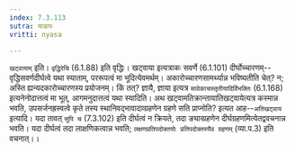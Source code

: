```yaml
---
index: 7.3.113
sutra: याडापः
vritti: nyasa

---
```

`खट्वायाम्` इति। `वृद्धिरेचि` (6.1.88) इति वृद्धिः। खट्वाया इत्यत्राकः सवर्णे (6.1.101) दीर्घोच्चारणम्--वृद्धिसवर्णदीर्घत्वे यथा स्याताम्, पररूपत्वं मा भूदित्येवमर्थम्। अकारोच्चारणसामर्थ्यान्न भविष्यतीति चेत्? न; अस्ति ह्यन्यदकारोच्चारणस्य प्रयोजनम्। किं तत्? ज्ञायै, ज्ञाया इत्यत्र `सावेकाचस्तृतीयादिर्विभक्तिः` (6.1.168) इत्यनेनोदात्तत्वं मा भूत्, आगमनुदात्तत्वं यथा स्यादिति।
अथ खट्वामतिक्रान्तायातिखट्वायेत्यत्र कस्मान्न भवति, उपसर्जनह्रस्वत्वे कृते तस्य स्थानिवद्भावादाव्ग्रहणेन ग्रहणे सति प्राप्नोति? इत्यत आह--`अतिखट्वाय` इत्यादि। यदा तावत् `सुपि च` (7.3.102) इति दीर्घत्वं न क्रियते, तदा ङ्याव्ग्रहणेन दीर्घग्रहणमित्येतद्ववचनान्न भवति। यदा दीर्घत्वं तदा लाक्षणिकत्वान्न भवति; `लक्षणप्रतिपदोक्तयोः प्रतिपदोक्तस्यैव ग्रहणम्` (व्या.प.3) इति वचनात्।।